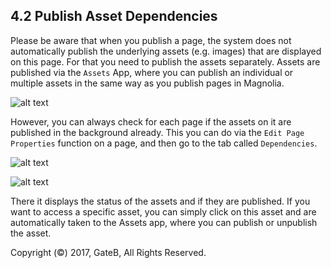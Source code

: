 ## 4.2 Publish Asset Dependencies

Please be aware that when you publish a page, the system does not automatically publish the underlying assets (e.g. images) that are displayed on this page. For that you need to publish the assets separately. Assets are published via the `Assets` App, where you can publish an individual or multiple assets in the same way as you publish pages in Magnolia.

![alt text](//reference/dummy.png "this is a placeholder")

However, you can always check for each page if the assets on it are published in the background already. This you can do via the `Edit Page Properties` function on a page, and then go to the tab called `Dependencies`.

![alt text](//reference/dummy.png "this is a placeholder")

![alt text](//reference/dummy.png "this is a placeholder")

There it displays the status of the assets and if they are published. If you want to access a specific asset, you can simply click on this asset and are automatically taken to the Assets app, where you can publish or unpublish the asset.

Copyright (©) 2017, GateB, All Rights Reserved.
